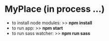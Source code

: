 # MyPlace (in process ...)

- to install node modules: >> **npm install**
- to run app: >> **npm start**
- to run sass watcher: >> **npm run sass**